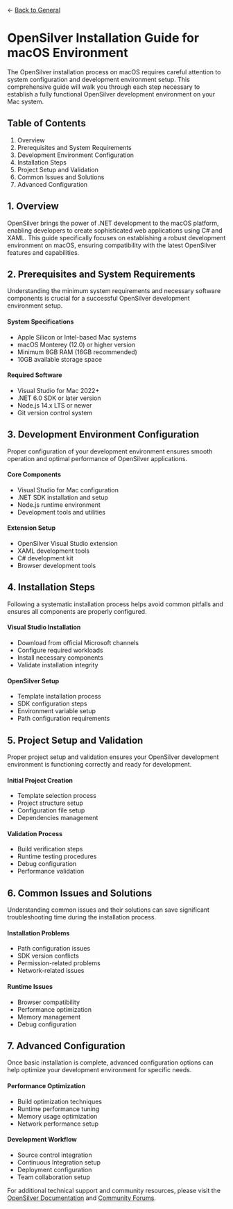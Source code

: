 ← [Back to General](/docs/9/1)

# OpenSilver Installation Guide for macOS Environment

The OpenSilver installation process on macOS requires careful attention to system configuration and development environment setup. This comprehensive guide will walk you through each step necessary to establish a fully functional OpenSilver development environment on your Mac system.

## Table of Contents
1. Overview
2. Prerequisites and System Requirements
3. Development Environment Configuration
4. Installation Steps
5. Project Setup and Validation
6. Common Issues and Solutions
7. Advanced Configuration

## 1. Overview
OpenSilver brings the power of .NET development to the macOS platform, enabling developers to create sophisticated web applications using C# and XAML. This guide specifically focuses on establishing a robust development environment on macOS, ensuring compatibility with the latest OpenSilver features and capabilities.

## 2. Prerequisites and System Requirements
Understanding the minimum system requirements and necessary software components is crucial for a successful OpenSilver development environment setup.

#### System Specifications
- Apple Silicon or Intel-based Mac systems
- macOS Monterey (12.0) or higher version
- Minimum 8GB RAM (16GB recommended)
- 10GB available storage space

#### Required Software
- Visual Studio for Mac 2022+
- .NET 6.0 SDK or later version
- Node.js 14.x LTS or newer
- Git version control system

## 3. Development Environment Configuration
Proper configuration of your development environment ensures smooth operation and optimal performance of OpenSilver applications.

#### Core Components
- Visual Studio for Mac configuration
- .NET SDK installation and setup
- Node.js runtime environment
- Development tools and utilities

#### Extension Setup
- OpenSilver Visual Studio extension
- XAML development tools
- C# development kit
- Browser development tools

## 4. Installation Steps
Following a systematic installation process helps avoid common pitfalls and ensures all components are properly configured.

#### Visual Studio Installation
- Download from official Microsoft channels
- Configure required workloads
- Install necessary components
- Validate installation integrity

#### OpenSilver Setup
- Template installation process
- SDK configuration steps
- Environment variable setup
- Path configuration requirements

## 5. Project Setup and Validation
Proper project setup and validation ensures your OpenSilver development environment is functioning correctly and ready for development.

#### Initial Project Creation
- Template selection process
- Project structure setup
- Configuration file setup
- Dependencies management

#### Validation Process
- Build verification steps
- Runtime testing procedures
- Debug configuration
- Performance validation

## 6. Common Issues and Solutions
Understanding common issues and their solutions can save significant troubleshooting time during the installation process.

#### Installation Problems
- Path configuration issues
- SDK version conflicts
- Permission-related problems
- Network-related issues

#### Runtime Issues
- Browser compatibility
- Performance optimization
- Memory management
- Debug configuration

## 7. Advanced Configuration
Once basic installation is complete, advanced configuration options can help optimize your development environment for specific needs.

#### Performance Optimization
- Build optimization techniques
- Runtime performance tuning
- Memory usage optimization
- Network performance setup

#### Development Workflow
- Source control integration
- Continuous Integration setup
- Deployment configuration
- Team collaboration setup

For additional technical support and community resources, please visit the [OpenSilver Documentation](https://doc.opensilver.net) and [Community Forums](https://opensilver.net/forums).